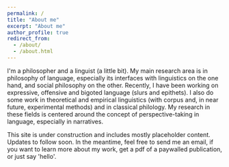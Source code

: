```yaml
---
permalink: /
title: "About me"
excerpt: "About me"
author_profile: true
redirect_from: 
  - /about/
  - /about.html
---
```


I'm a philosopher and a linguist (a little bit). My main research area is in philosophy of language, especially its interfaces with linguistics on the one hand, and social philosophy on the other. Recently, I have been working on expressive, offensive and bigoted language (slurs and epithets). I also do some work in theoretical and empirical linguistics (with corpus and, in near future, experimental methods) and in classical philology. My research in these fields is centered around the concept of perspective-taking in language, especially in narratives.

This site is under construction and includes mostly placeholder content. Updates to follow soon. In the meantime, feel free to send me an email, if you want to learn more about my work, get a pdf of a paywalled publication, or just say 'hello'.
